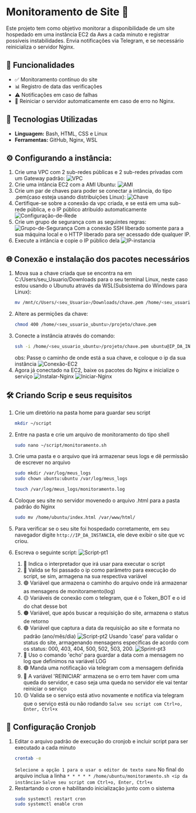 # Monitoramento de Site 🚀

Este projeto tem como objetivo monitorar a disponibilidade de um site hospedado em uma instância EC2 da Aws a cada minuto e registrar possíveis instabilidades.
Envia notificações via Telegram, e se necessário reinicializa o servidor Nginx.

## 📌 Funcionalidades
- ✅ Monitoramento contínuo do site
- 📊 Registro de data das verificações
- ⚠️ Notificações em caso de falhas
- 🔄 Reiniciar o servidor automaticamente em caso de erro no Nginx.


## 🔧 Tecnologias Utilizadas
- **Linguagem:** Bash, HTML, CSS e Linux
- **Ferramentas:** GitHub, Nginx, WSL

## ⚙️ Configurando a instância:
1. Crie uma VPC com 2 sub-redes públicas e 2 sub-redes privadas com um Gateway padrão:
    ![VPC](imagens/criarVPC.png)
2. Crie uma intância EC2 com a AMI Ubuntu:
    ![AMI](imagens/EC2-1.png)
3. Crie um par de chaves para poder se conectar a intância, do tipo .pem(caso esteja usando distribuições Linux):
    ![Chave](imagens/EC2-2.png)
4. Certifique-se sobre a conexão da vpc criada, e se está em uma sub-rede pública, e o IP público atribuído automaticamente
    ![Configuração-de-Rede](imagens/configRede.png)
5. Crie um grupo de segurança com as seguintes regras:
    ![Grupo-de-Segurança](imagens/EC2-3.png)
    Com a conexão SSH liberado somente para a sua máquina local e o HTTP liberado para ser acessado dde qualquer IP.
6. Execute a intância e copie o IP público dela
    ![IP-instancia](imagens/ip.png)

## 🌐 Conexão e instalação dos pacotes necessários
1. Mova sua a chave criada que se encontra na em C:/Users/seu_Usuario/Downloads para o seu terminal Linux, neste caso estou usando o Ubunutu através da WSL(Subsistema do Windows para Linux):
    ```bash
    mv /mnt/c/Users/<seu_Usuario>/Downloads/chave.pem /home/<seu_usuario_ubuntu>/projeto
    ```
2. Altere as permições da chave:
    ```bash
    chmod 400 /home/<seu_usuario_ubuntu>/projeto/chave.pem
    ```
3. Conecte a instância através do comando:
    ```bash
    ssh -i /home/<seu_usuario_ubuntu>/projeto/chave.pem ubuntu@IP_DA_INSTANCIA
    ``` 
    obs: Passe o caminho de onde está a sua chave, e coloque o ip da sua instância
    ![Conexão-EC2](imagens/conexãoEC2.png)
4. Agora já conectado na EC2, baixe os pacotes do Nginx e inicialize o serviço
    ![Instalar-Nginx](imagens/instalaNginx.png)
    ![Iniciar-Nginx](imagens/iniciarNginx.png)

## 🛠️ Criando Scrip e seus requisitos
1. Crie um diretório na pasta home para guardar seu script 
    ```bash
    mkdir ~/script
    ```
2. Entre na pasta e crie um arquivo de monitoramento do tipo shell
    ```bash
    sudo nano ~/script/monitoramento.sh
    ```
3. Crie uma pasta e o arquivo que irá armazenar seus logs e dê permissão de escrever no arquivo
    ```bash
    sudo mkdir /var/log/meus_logs
    sudo chown ubuntu:ubuntu /var/log/meus_logs

    touch /var/log/meus_logs/monitoramento.log
    ```
4. Coloque seu site no servidor movenedo o arquivo .html para a pasta padrão do Nginx 
    ```bash
    sudo mv /home/ubuntu/index.html /var/www/html/
    ```
5. Para verificar se o seu site foi hospedado corretamente, em seu navegador digite `http://IP_DA_INSTANCIA`, ele deve exibir o site que vc criou.

6. Escreva o seguinte script:
    ![Script-pt1](imagens/script1.png)
    1. 🔴 Indica o interpretador que irá usar para executar o script
    2. 🔵 Valida se foi passado o ip como parâmetro para execução do script, se sim, armagena na sua respectiva variável
    3. 🟢 Variável que armazena o caminho do arquivo onde irá armazenar as mensagens de monitoramento(log)
    4. 🟡 Variáveis de conexão com o telegram, que é o Token_BOT  e o id do chat desse bot
    5. 🟠 Variável, que após buscar a requisição do site, armazena o status de retorno
    6. 🟣 Variável que captura a data da requisição ao site e formata no padrão (ano/mês/dia)
    ![Script-pt2](imagens/script2.png)
    Usando 'case' para validar o status do site, armagenando mensagens especificas de acordo com os status: 000, 403, 404, 500, 502, 503, 200.
    ![Sprint-pt3](imagens/sprint3.png)
    1. 🔴 Uso o comando 'echo' para guardar a data com a mensagem no log que definimos na variável LOG
    2. 🟢 Manda uma notificação via telegram com a mensagem definida
    3. 🔵 A variável 'REINICIAR' armazena se o erro tem haver com uma queda do servidor, e caso seja uma queda no servidor ele vai tentar reiniciar o serviço
    4. 🟡 Valida se o serviço está ativo novamente e notifica via telegram que o serviço está ou não rodando
    `Salve seu script com Ctrl+o, Enter, Ctrl+x`
## 🚧 Configuração Cronjob
1. Editar o arquivo padrão de execução do cronjob e incluir script para ser executado a cada minuto
    ```bash
    crontab -e
    ```
    `Selecione a opção 1 para o usar o editor de texto nano`
    No final do arquivo inclua a linha `* * * * * /home/ubuntu/monitoramento.sh <ip da instância>`
    `Salve seu script com Ctrl+o, Enter, Ctrl+x`
2. Restartando o cron e habilitando inicialização junto com o sistema
    ```bash
    sudo systemctl restart cron
    sudo systemctl enable cron
    ```
